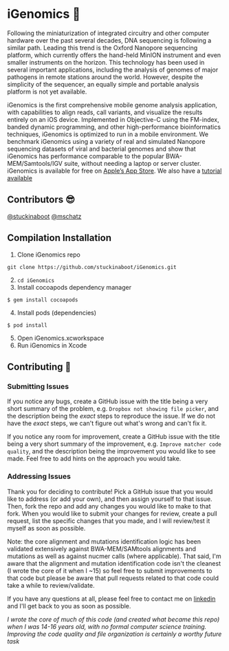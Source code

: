 iGenomics 🧬
=========

Following the miniaturization of integrated circuitry and other computer hardware over the past several decades, DNA sequencing is following a similar path. Leading this trend is the Oxford Nanopore sequencing platform, which currently offers the hand-held MinION instrument and even smaller instruments on the horizon. This technology has been used in several important applications, including the analysis of genomes of major pathogens in remote stations around the world. However, despite the simplicity of the sequencer, an equally simple and portable analysis platform is not yet available.

iGenomics is the first comprehensive mobile genome analysis application, with capabilities to align reads, call variants, and visualize the results entirely on an iOS device. Implemented in Objective-C using the FM-index, banded dynamic programming, and other high-performance bioinformatics techniques, iGenomics is optimized to run in a mobile environment. We benchmark iGenomics using a variety of real and simulated Nanopore sequencing datasets of viral and bacterial genomes and show that iGenomics has performance comparable to the popular BWA-MEM/Samtools/IGV suite, without needing a laptop or server cluster. iGenomics is available for free on [Apple’s App Store](https://apple.co/2HCplzr). We also have a [tutorial available](http://schatz-lab.org/iGenomics/)

## Contributors 😎
[@stuckinaboot](https://github.com/stuckinaboot) [@mschatz](https://github.com/mschatz)

## Compilation Installation
1) Clone iGenomics repo
```
git clone https://github.com/stuckinaboot/iGenomics.git
```
2) `cd iGenomics`
3) Install cocoapods dependency manager
```
$ gem install cocoapods
```
4) Install pods (dependencies)
```
$ pod install
```
5) Open iGenomics.xcworkspace
6) Run iGenomics in Xcode

## Contributing 🚀

### Submitting Issues

If you notice any bugs, create a GitHub issue with the title being a very short summary of the problem, e.g. `Dropbox not showing file picker`, and the description being the _exact_ steps to reproduce the issue. If we do not have the _exact_ steps, we can't figure out what's wrong and can't fix it.

If you notice any room for improvement, create a GitHub issue with the title being a very short summary of the improvement, e.g. `Improve matcher code quality`, and the description being the improvement you would like to see made. Feel free to add hints on the approach you would take.

### Addressing Issues

Thank you for deciding to contribute! Pick a GitHub issue that you would like to address (or add your own), and then assign yourself to that issue. Then, fork the repo and add any changes you would like to make to that fork. When you would like to submit your changes for review, create a pull request, list the specific changes that you made, and I will review/test it myself as soon as possible. 

Note: the core alignment and mutations identification logic has been validated extensively against BWA-MEM/SAMtools alignments and mutations as well as against nucmer calls (where applicable). That said, I'm aware that the alignment and mutation identification code isn't the cleanest (I wrote the core of it when I ~15) so feel free to submit improvements to that code but please be aware that pull requests related to that code could take a while to review/validate.

If you have any questions at all, please feel free to contact me on [linkedin](https://www.linkedin.com/in/aspyn-palatnick-577270131/) and I'll get back to you as soon as possible.

*I wrote the core of much of this code (and created what became this repo) when I was 14-16 years old, with no formal computer science training. Improving the code quality and file organization is certainly a worthy future task*

